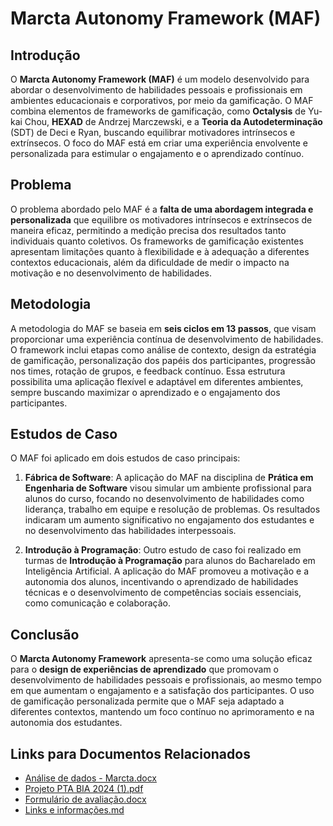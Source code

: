# Marcta Autonomy Framework (MAF)

## Introdução

O **Marcta Autonomy Framework (MAF)** é um modelo desenvolvido para abordar o desenvolvimento de habilidades pessoais e profissionais em ambientes educacionais e corporativos, por meio da gamificação. O MAF combina elementos de frameworks de gamificação, como **Octalysis** de Yu-kai Chou, **HEXAD** de Andrzej Marczewski, e a **Teoria da Autodeterminação** (SDT) de Deci e Ryan, buscando equilibrar motivadores intrínsecos e extrínsecos. O foco do MAF está em criar uma experiência envolvente e personalizada para estimular o engajamento e o aprendizado contínuo.

## Problema

O problema abordado pelo MAF é a **falta de uma abordagem integrada e personalizada** que equilibre os motivadores intrínsecos e extrínsecos de maneira eficaz, permitindo a medição precisa dos resultados tanto individuais quanto coletivos. Os frameworks de gamificação existentes apresentam limitações quanto à flexibilidade e à adequação a diferentes contextos educacionais, além da dificuldade de medir o impacto na motivação e no desenvolvimento de habilidades.

## Metodologia

A metodologia do MAF se baseia em **seis ciclos em 13 passos**, que visam proporcionar uma experiência contínua de desenvolvimento de habilidades. O framework inclui etapas como análise de contexto, design da estratégia de gamificação, personalização dos papéis dos participantes, progressão nos times, rotação de grupos, e feedback contínuo. Essa estrutura possibilita uma aplicação flexível e adaptável em diferentes ambientes, sempre buscando maximizar o aprendizado e o engajamento dos participantes.

## Estudos de Caso

O MAF foi aplicado em dois estudos de caso principais:

1. **Fábrica de Software**: A aplicação do MAF na disciplina de **Prática em Engenharia de Software** visou simular um ambiente profissional para alunos do curso, focando no desenvolvimento de habilidades como liderança, trabalho em equipe e resolução de problemas. Os resultados indicaram um aumento significativo no engajamento dos estudantes e no desenvolvimento das habilidades interpessoais.

2. **Introdução à Programação**: Outro estudo de caso foi realizado em turmas de **Introdução à Programação** para alunos do Bacharelado em Inteligência Artificial. A aplicação do MAF promoveu a motivação e a autonomia dos alunos, incentivando o aprendizado de habilidades técnicas e o desenvolvimento de competências sociais essenciais, como comunicação e colaboração.

## Conclusão

O **Marcta Autonomy Framework** apresenta-se como uma solução eficaz para o **design de experiências de aprendizado** que promovam o desenvolvimento de habilidades pessoais e profissionais, ao mesmo tempo em que aumentam o engajamento e a satisfação dos participantes. O uso de gamificação personalizada permite que o MAF seja adaptado a diferentes contextos, mantendo um foco contínuo no aprimoramento e na autonomia dos estudantes.

## Links para Documentos Relacionados

- [Análise de dados - Marcta.docx](./An%C3%A1lise%20de%20dados%20-%20Marcta.docx)
- [Projeto PTA BIA 2024 (1).pdf](./Projeto%20PTA%20BIA%202024%20(1).pdf)
- [Formulário de avaliação.docx](./formul%C3%A1rio%20de%20avaliacao.docx)
- [Links e informações.md](./links%20e%20informacoes.md)
